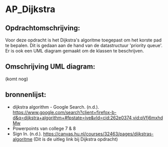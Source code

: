 # AP_Dijkstra

## Opdrachtomschrijving:
Voor deze opdracht is het Dijkstra's algoritme toegepast om het korste pad te bepalen. Dit is gedaan aan de hand van de datastructuur 'priority queue'.
Er is ook een UML diagram gemaakt om de klassen te beschrijven.

## Omschrijving UML diagram: 
(komt nog) 

## bronnenlijst: 
- dijkstra algorithm - Google Search. (n.d.). https://www.google.com/search?client=firefox-b-d&q=dijkstra+algorithm+#fpstate=ive&vld=cid:262e0374,vid:pVfj6mxhdMw
- Powerpoints van college 7 & 8
- Sign In. (n.d.). https://canvas.hu.nl/courses/32463/pages/dijkstras-algoritme (Dit is de uitleg link bij Dijkstra opdracht)
